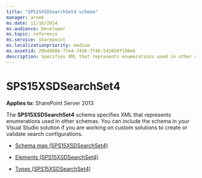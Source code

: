 ```yaml
---
title: "SPS15XSDSearchSet4 schema"
manager: arnek
ms.date: 11/16/2014
ms.audience: Developer
ms.topic: reference
ms.service: sharepoint
ms.localizationpriority: medium
ms.assetid: 29bdd666-77e4-7420-7f4b-542650f156e6
description: Specifies XML that represents enumerations used in other schemas.
---
```


# SPS15XSDSearchSet4

**Applies to:** SharePoint Server 2013 
 
The **SPS15XSDSearchSet4** schema specifies XML that represents enumerations used in other schemas. You can include the schema in your Visual Studio solution if you are working on custom solutions to create or validate search configurations. 

- [Schema map (SPS15XSDSearchSet4)](schema-map-sps15xsdsearchset4.md)
    
- [Elements (SPS15XSDSearchSet4)](elements-sps15xsdsearchset4.md)
    
- [Types (SPS15XSDSearchSet4)](types-sps15xsdsearchset4.md)
    

